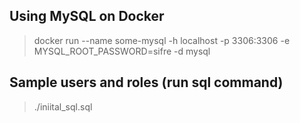 ## Using MySQL on Docker

> docker run --name some-mysql -h localhost -p 3306:3306 -e MYSQL_ROOT_PASSWORD=sifre -d mysql

## Sample users and roles (run sql command)

> ./iniital_sql.sql
